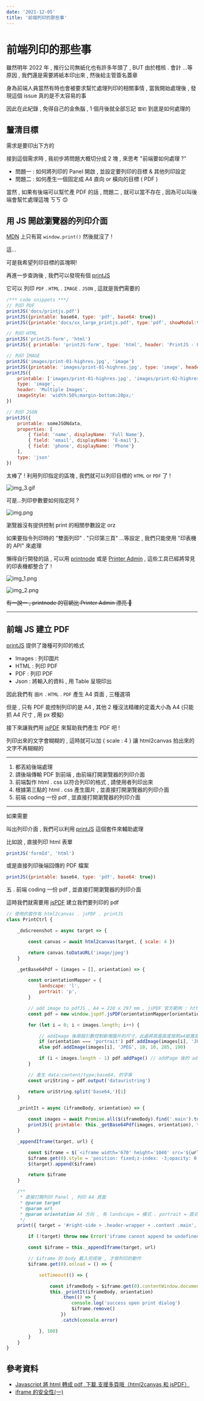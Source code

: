 ```yaml
---
date: '2021-12-05'
title: '前端列印的那些事'
---
```


# 前端列印的那些事

雖然明年 2022 年 , 推行公司無紙化也有許多年頭了 , BUT 由於稽核 . 會計 ...等原因 , 
我們還是需要將紙本印出來 , 然後給主管簽名蓋章

身為前端人員當然有時也會被要求幫忙處理列印的相關事情 , 當我開始處理後 , 發現這個 issue 真的是不太容易的事

因此在此紀錄 , 免得自己的金魚腦 , 1 個月後就全部忘記 `當初` 到底是如何處理的

## 釐清目標

需求是要印出下方的

接到這個需求時 , 我初步將問題大概切分成 2 塊 , 來思考 "前端要如何處理 ?"

- 問題一 : 如何將列印的 Panel 開啟 , 並設定要列印的目標 & 其他列印設定
- 問題二 : 如何產生一個固定成 A4 直向 or 橫向的目標 ( PDF )

當然 , 如果有後端可以幫忙產 PDF 的話 , 問題二 , 就可以當不存在 , 因為可以叫後端會幫忙處理這塊 ㄎㄎ 😊

## 用 JS 開啟瀏覽器的列印介面

[MDN](https://developer.mozilla.org/zh-TW/docs/Web/API/Window/print) 上只有寫 `window.print()` 然後就沒了 !

這...

可是我希望列印目標的區塊啊!

再進一步查詢後 , 我們可以發現有個 [printJS](https://printjs.crabbly.com/) 

它可以 列印 `PDF` . `HTML` . `IMAGE` . `JSON` , 這就是我們需要的

```javascript
/*** code snippets ***/
// 列印 PDF 
printJS('docs/printjs.pdf')
printJS({printable: base64, type: 'pdf', base64: true})
printJS({printable:'docs/xx_large_printjs.pdf', type:'pdf', showModal:true})

// 列印 HTML 
printJS('printJS-form', 'html')
printJS({ printable: 'printJS-form', type: 'html', header: 'PrintJS - Form Element Selection' })

// 列印 IMAGE 
printJS('images/print-01-highres.jpg', 'image')
printJS({printable: 'images/print-01-highres.jpg', type: 'image', header: 'My cool image header'})
printJS({
    printable: ['images/print-01-highres.jpg', 'images/print-02-highres.jpg', 'images/print-03-highres.jpg'],
    type: 'image',
    header: 'Multiple Images',
    imageStyle: 'width:50%;margin-bottom:20px;'
})

// 列印 JSON 
printJS({
    printable: someJSONdata,
    properties: [
        { field: 'name', displayName: 'Full Name'},
        { field: 'email', displayName: 'E-mail'},
        { field: 'phone', displayName: 'Phone'}
    ],
    type: 'json'
})
```

太棒了 ! 利用列印指定的區塊 , 我們就可以列印目標的 `HTML` or `PDF` 了 !

![img_3.gif](img_3.gif)

可是...列印參數要如何指定阿 ? 

![img.png](img.png)

瀏覽器沒有提供控制 print 的相關參數設定 orz

如果要指令列印時的 "雙面列印" . "只印第三頁" ...等設定 , 我們只能使用 "印表機的 API" 來處理

懶得自行開發的話 , 可以用 [printnode](https://www.printnode.com/en) 或是 [Printer Admin](https://www.printeradmin.com/products/) , 這些工具已經將常見的印表機都整合了 !

![img_1.png](img_1.png)

![img_2.png](img_2.png)

~~有一說一 , printnode 的官網比 Printer Admin 漂亮 🎈~~

---

## 前端 JS 建立 PDF 

[printJS](https://printjs.crabbly.com/) 提供了幾種可列印的格式

- Images : 列印圖片
- HTML   : 列印 PDF
- PDF    : 列印 PDF
- Json   : 將輸入的資料 , 用 Table 呈現印出

因此我們有 `圖片` . `HTML` . `PDF` 產生 A4 頁面 , 三種選項

但是 , 只有 PDF 能控制列印的是 A4 , 其他 2 種沒法精確的定義大小為 A4 (只能抓 A4 尺寸 , 用 px 模擬)

接下來讓我們用 [jsPDF](https://github.com/parallax/jsPDF) 來幫助我們產生 PDF 吧 !

列印出來的文字會糊糊的 , 這時就可以加 { scale : 4 } 讓 html2canvas 拍出來的文字不再糊糊的



---

1. 都丟給後端處理
2. 請後端傳輸 PDF 到前端 , 由前端打開瀏覽器的列印介面
3. 前端製作 html . css 以符合列印的格式 , 請使用者列印出來 
4. 根據第三點的 html . css 產生圖片 , 並直接打開瀏覽器的列印介面
5. 前端 coding 一份 pdf , 並直接打開瀏覽器的列印介面

---

如果需要 

叫出列印介面 , 我們可以利用 [printJS](https://printjs.crabbly.com/) 這個套件來輔助處理

比如說 , 直接列印 html 表單

```javascript
printJS('formId', 'html')
```

或是直接列印後端回傳的 PDF 檔案

```javascript
printJS({printable: base64, type: 'pdf', base64: true})
```

五 . 前端 coding 一份 pdf , 並直接打開瀏覽器的列印介面

這時我們就需要用 [jsPDF](https://github.com/parallax/jsPDF) 建立我們要列印的 pdf 

```javascript
// 使用的套件有 html2canvas . jsPDF . printJS
class PrintCtrl {

    _doScreenshot = async target => {

        const canvas = await html2canvas(target, { scale: 4 })

        return canvas.toDataURL('image/jpeg')
    }

    _getBase64Pdf = (images = [], orientation) => {

        const orientationMapper = {
            landscape: 'l',
            portrait: 'p',
        }

        // add image to pdfJS , A4 = 210 x 297 mm , jsPDF 官方範例 : http://raw.githack.com/MrRio/jsPDF/master/
        const pdf = new window.jspdf.jsPDF(orientationMapper[orientation], 'mm', 'A4')

        for (let i = 0; i < images.length; i++) {

            // addImage 後兩個引數控制新增圖片的尺寸，此處將頁面高度按照a4紙寬高比列進行壓縮
            if (orientation === 'portrait') pdf.addImage(images[i], 'JPEG', 10, 10, 190, 285)
            else pdf.addImage(images[i], 'JPEG', 10, 10, 285, 190)

            if (i < images.length - 1) pdf.addPage() // addPage 後的 addImage 會參考第二頁的 x . y 軸
        }

        // 產生 data:content/type;base64, 的字串
        const uriString = pdf.output('datauristring')

        return uriString.split('base64,')[1]
    }

    _printIt = async (iframeBody, orientation) => {

        const images = await Promise.all($(iframeBody).find('.main').toArray().map(target => this._doScreenshot(target)))
        printJS({ printable: this._getBase64Pdf(images, orientation), type: 'pdf', base64: true })
    }

    _appendIframe(target, url) {

        const $iframe = $(`<iframe width='670' height='1040' src='${url}' title='print page' frameborder='0'></iframe>`)
        $iframe.get(0).style = 'position: fixed;z-index: -3;opacity: 0;'
        $(target).append($iframe)

        return $iframe
    }

    /**
     * 直接打開列印 Panel , 列印 A4 頁面
     * @param target
     * @param url
     * @param orientation A4 方向 , 有 landscape = 橫式 . portrait = 直式
     */
    print({ target = '#right-side > .header-wrapper + .content .main', url, orientation = 'portrait' } = {}) {

        if (!target) throw new Error('iframe cannot append be undefined target')

        const $iframe = this._appendIframe(target, url)

        // $iframe 的 body 載入完成後 , 才做列印的動作
        $iframe.get(0).onload = () => {

            setTimeout(() => {

                const iframeBody = $iframe.get(0).contentWindow.document.body
                this._printIt(iframeBody, orientation)
                    .then(() => {
                        console.log('success open print dialog')
                        $iframe.remove()
                    })
                    .catch(console.error)

            }, 100)
        }
    }
}
```

## 參考資料

- [Javascript 將 html 轉成 pdf ,下載,支援多頁哦（html2canvas 和 jsPDF）](https://codertw.com/%E5%89%8D%E7%AB%AF%E9%96%8B%E7%99%BC/26393/)
- [iframe 的安全性(一)](https://codertw.com/%E7%A8%8B%E5%BC%8F%E8%AA%9E%E8%A8%80/716274/)
